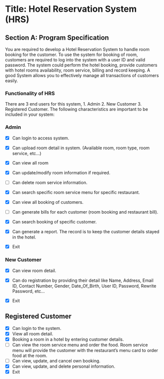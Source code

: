 # Title: Hotel Reservation System (HRS)

## Section A: Program Specification
You are required to develop a Hotel Reservation System to handle room booking for the
customer. To use the system for booking of room, customers are required to log into the system
with a user ID and valid password. The system could perform the hotel booking, provide
customers with hotel rooms availability, room service, billing and record keeping.
A good System allows you to effectively manage all transactions of customers easily.

### Functionality of HRS
There are 3 end users for this system, 1. Admin 2. New Customer 3. Registered Customer.
The following characteristics are important to be included in your system:

### Admin
- [x] Can login to access system.
- [x] Can upload room detail in system. (Available room, room type, room service, etc...)
- [x] Can view all room
- [x] Can update/modify room information if required.
- [ ] Can delete room service information.
- [x] Can search specific room service menu for specific restaurant.
- [x] Can view all booking of customers.
- [ ] Can generate bills for each customer (room booking and restaurant bill).
- [x] Can search booking of specific customer.
- [x] Can generate a report. The record is to keep the customer details stayed in the hotel.
- [x] Exit


### New Customer
- [x] Can view room detail.
- [x] Can do registration by providing their detail like Name, Address, Email ID, Contact Number, Gender, Date_Of_Birth, User ID, Password, Rewrite Password, etc…
- [x] Exit


## Registered Customer
- [x] Can login to the system.
- [x] View all room detail.
- [x] Booking a room in a hotel by entering customer details.
- [ ]  Can view the room service menu and order the food. Room service menu will provide the customer with the restaurant’s menu card to order food at the room.
- [ ] Can view, update, and cancel own booking.
- [x]  Can view, update, and delete personal information.
- [x]   Exit
